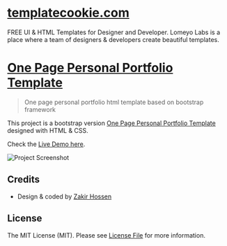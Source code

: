 # [templatecookie.com](https://templatecookie.com)
FREE UI & HTML Templates for Designer and Developer. Lomeyo Labs is a place where a team of designers & developers create beautiful templates.

# [One Page Personal Portfolio Template](https://zak-one-page.netlify.app/)

> One page personal portfolio html template based on bootstrap framework

This project is a bootstrap version [One Page Personal Portfolio Template](https://zak-one-page.netlify.app/) designed with HTML & CSS.

Check the [Live Demo here](https://zak-one-page.netlify.app/).

![Project Screenshot](img/screenshot.png)

## Credits
- Design & coded by [Zakir Hossen](https://github.com/devzakir)

## License
The MIT License (MIT). Please see [License File](LICENSE.md) for more information.
